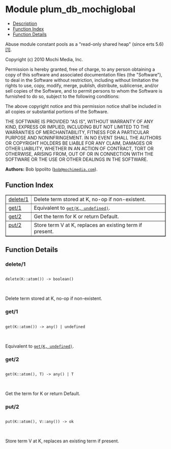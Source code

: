 

# Module plum_db_mochiglobal #
* [Description](#description)
* [Function Index](#index)
* [Function Details](#functions)

Abuse module constant pools as a "read-only shared heap" (since erts 5.6)
[[1]](http://www.erlang.org/pipermail/erlang-questions/2009-March/042503.html).

Copyright (c) 2010 Mochi Media, Inc.

Permission is hereby granted, free of charge, to any person obtaining a
copy of this software and associated documentation files (the "Software"),
to deal in the Software without restriction, including without limitation
the rights to use, copy, modify, merge, publish, distribute, sublicense,
and/or sell copies of the Software, and to permit persons to whom the
Software is furnished to do so, subject to the following conditions:

The above copyright notice and this permission notice shall be included in
all copies or substantial portions of the Software.

THE SOFTWARE IS PROVIDED "AS IS", WITHOUT WARRANTY OF ANY KIND, EXPRESS OR
IMPLIED, INCLUDING BUT NOT LIMITED TO THE WARRANTIES OF MERCHANTABILITY,
FITNESS FOR A PARTICULAR PURPOSE AND NONINFRINGEMENT. IN NO EVENT SHALL
THE AUTHORS OR COPYRIGHT HOLDERS BE LIABLE FOR ANY CLAIM, DAMAGES OR OTHER
LIABILITY, WHETHER IN AN ACTION OF CONTRACT, TORT OR OTHERWISE, ARISING
FROM, OUT OF OR IN CONNECTION WITH THE SOFTWARE OR THE USE OR OTHER
DEALINGS IN THE SOFTWARE.

__Authors:__ Bob Ippolito ([`bob@mochimedia.com`](mailto:bob@mochimedia.com)).

<a name="index"></a>

## Function Index ##


<table width="100%" border="1" cellspacing="0" cellpadding="2" summary="function index"><tr><td valign="top"><a href="#delete-1">delete/1</a></td><td>Delete term stored at K, no-op if non-existent.</td></tr><tr><td valign="top"><a href="#get-1">get/1</a></td><td>Equivalent to <a href="#get-2"><tt>get(K, undefined)</tt></a>.</td></tr><tr><td valign="top"><a href="#get-2">get/2</a></td><td>Get the term for K or return Default.</td></tr><tr><td valign="top"><a href="#put-2">put/2</a></td><td>Store term V at K, replaces an existing term if present.</td></tr></table>


<a name="functions"></a>

## Function Details ##

<a name="delete-1"></a>

### delete/1 ###

<pre><code>
delete(K::atom()) -&gt; boolean()
</code></pre>
<br />

Delete term stored at K, no-op if non-existent.

<a name="get-1"></a>

### get/1 ###

<pre><code>
get(K::atom()) -&gt; any() | undefined
</code></pre>
<br />

Equivalent to [`get(K, undefined)`](#get-2).

<a name="get-2"></a>

### get/2 ###

<pre><code>
get(K::atom(), T) -&gt; any() | T
</code></pre>
<br />

Get the term for K or return Default.

<a name="put-2"></a>

### put/2 ###

<pre><code>
put(K::atom(), V::any()) -&gt; ok
</code></pre>
<br />

Store term V at K, replaces an existing term if present.

